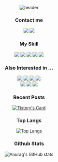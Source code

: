 <div align=center>
  
![header](https://capsule-render.vercel.app/api?type=soft&color=1c254f&fontColor=22ffff&height=200&section=header&text=난리범석서범석&fontSize=40&animation=blinking&stroke=e741e9&strokeWidth=2)


### Contact me
[<img src="https://img.shields.io/badge/Tistory-000000?style=flat&logo=tistory&logoColor=#white"/>](https://sbslc.tistory.com/)
[<img src="https://img.shields.io/badge/Gmail-ffffff?style=flat&logo=gmail&logoColor=#white"/>](mailto://sbslc2000@gmail.com)


### My Skill
<img src="https://img.shields.io/badge/Spring-6DB33F?style=for-the-badge&logo=spring&logoColor=white"/>
<img src="https://img.shields.io/badge/Spring_Boot-F2F4F9?style=for-the-badge&logo=spring-boot"/>
<img src="https://img.shields.io/badge/MySQL-4479A1?style=for-the-badge&logo=mysql&logoColor=ffffff"/>
<img src="https://img.shields.io/badge/AWS-232F3E?style=for-the-badge&logo=amazonaws&logoColor=ffffff"/>
<img src="https://img.shields.io/badge/Hibernate-59666C?style=for-the-badge&logo=hibernate&logoColor=ffffff"/>

### Also Interested in ...
<img src="https://img.shields.io/badge/JUnit-25A162?style=for-the-badge&logo=junit5&logoColor=ffffff"/>
<img src="https://img.shields.io/badge/Nginx-009639?style=for-the-badge&logo=nginx&logoColor=ffffff"/>
<img src="https://img.shields.io/badge/redis-DD0031?&style=for-the-badge&logo=redis&logoColor=white"/>
<img src="https://img.shields.io/badge/Docker-2CA5E0?style=for-the-badge&logo=docker&logoColor=white"/>
<br/>
<img src="https://img.shields.io/badge/Javascript-F7DF1E?style=for-the-badge&logo=javascript&logoColor=ffffff"/>
<img src="https://img.shields.io/badge/React-20232A?style=for-the-badge&logo=react&logoColor=61DAFB"/>

<img src="https://img.shields.io/badge/Express%20js-000000?style=for-the-badge&logo=express&logoColor=white"/>

### Recent Posts
[![Tistory's Card](https://github-readme-tistory-card.vercel.app/api?name=sbslc&theme=tistory)](https://sbslc.tistory.com)

### Top Langs

[![Top Langs](https://github-readme-stats.vercel.app/api/top-langs/?username=sbslc2000&layout=compact)](https://github.com/sbslc2000/github-readme-stats)

### Github Stats

![Anurag's GitHub stats](https://github-readme-stats.vercel.app/api?username=sbslc2000&theme=discord_old_blurple&show_icons=true)


<!--
**sbslc2000/sbslc2000** is a ✨ _special_ ✨ repository because its `README.md` (this file) appears on your GitHub profile.

Here are some ideas to get you started:

- 🔭 I’m currently working on ...
- 🌱 I’m currently learning ...
- 👯 I’m looking to collaborate on ...
- 🤔 I’m looking for help with ...
- 💬 Ask me about ...
- 📫 How to reach me: ...
- 😄 Pronouns: ...
- ⚡ Fun fact: ...
-->

</div>
